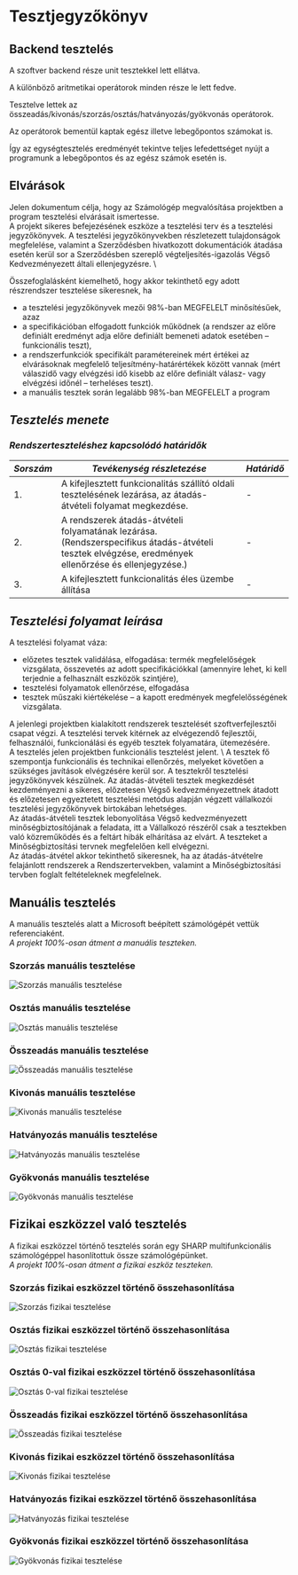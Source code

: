 # **Tesztjegyzőkönyv**

## **Backend tesztelés**

A szoftver backend része unit tesztekkel lett ellátva.

A különböző aritmetikai operátorok minden része le lett fedve.

Tesztelve lettek az összeadás/kivonás/szorzás/osztás/hatványozás/gyökvonás operátorok.

Az operátorok bementül kaptak egész illetve lebegőpontos számokat is.

Így az egységtesztelés eredményét tekintve teljes lefedettséget nyújt a programunk a lebegőpontos és az egész számok esetén is. 

## **Elvárások**
Jelen dokumentum célja, hogy az Számológép megvalósítása projektben a program
tesztelési elvárásait ismertesse. \
A projekt sikeres befejezésének eszköze a tesztelési terv és a tesztelési jegyzőkönyvek. A
tesztelési jegyzőkönyvekben részletezett tulajdonságok megfelelése, valamint a
Szerződésben hivatkozott dokumentációk átadása esetén kerül sor a Szerződésben szereplő
végteljesítés-igazolás Végső Kedvezményezett általi ellenjegyzésre. \

Összefoglalásként kiemelhető, hogy akkor tekinthető egy adott részrendszer tesztelése
sikeresnek, ha
- a tesztelési jegyzőkönyvek mezői 98%-ban MEGFELELT minősítésűek, azaz
- a specifikációban elfogadott funkciók működnek (a rendszer az előre definiált
eredményt adja előre definiált bemeneti adatok esetében – funkcionális teszt),
- a rendszerfunkciók specifikált paramétereinek mért értékei az elvárásoknak
megfelelő teljesítmény-határértékek között vannak (mért válaszidő vagy elvégzési
idő kisebb az előre definiált válasz- vagy elvégzési időnél – terheléses teszt).
- a manuális tesztek során legalább 98%-ban MEGFELELT a program

## *Tesztelés menete*

### *Rendszerteszteléshez kapcsolódó határidők*
| *Sorszám* | *Tevékenység részletezése* | *Határidő* |
| ----------- | ----------- | ----------- |
| 1.| A kifejlesztett funkcionalitás szállító oldali tesztelésének lezárása, az átadás-átvételi folyamat megkezdése.  | - |
| 2.| A rendszerek átadás-átvételi folyamatának lezárása. (Rendszerspecifikus átadás-átvételi tesztek elvégzése, eredmények ellenőrzése és ellenjegyzése.)  | - |
| 3.| A kifejlesztett funkcionalitás éles üzembe állítása | - |

## *Tesztelési folyamat leírása*

A tesztelési folyamat váza:
- előzetes tesztek validálása, elfogadása: termék megfelelőségek vizsgálata, összevetés az
adott specifikációkkal (amennyire lehet, ki kell terjednie a felhasznált eszközök szintjére),
- tesztelési folyamatok ellenőrzése, elfogadása
- tesztek műszaki kiértékelése – a kapott eredmények megfelelősségének vizsgálata.

A jelenlegi projektben kialakított rendszerek tesztelését szoftverfejlesztői csapat végzi. A tesztelési tervek kitérnek az elvégezendő fejlesztői, felhasználói, funkcionálási és egyéb tesztek folyamatára, ütemezésére. \
A tesztelés jelen projektben funkcionális tesztelést jelent. \ 
A tesztek fő szempontja funkcionális és technikai ellenőrzés, melyeket
követően a szükséges javítások elvégzésére kerül sor. A tesztekről tesztelési jegyzőkönyvek
készülnek.
Az átadás-átvételi tesztek megkezdését kezdeményezni a sikeres, előzetesen Végső
kedvezményezettnek átadott és előzetesen egyeztetett tesztelési metódus alapján végzett vállalkozói
tesztelési jegyzőkönyvek birtokában lehetséges. \
Az átadás-átvételi tesztek lebonyolítása Végső kedvezményezett minőségbiztosítójának a feladata, itt
a Vállalkozó részéről csak a tesztekben való közreműködés és a feltárt hibák elhárítása az elvárt. A
teszteket a Minőségbiztosítási tervnek megfelelően kell elvégezni. \
Az átadás-átvétel akkor tekinthető sikeresnek, ha az átadás-átvételre felajánlott rendszerek a
Rendszertervekben, valamint a Minőségbiztosítási tervben foglalt feltételeknek megfelelnek.

## **Manuális tesztelés**

A manuális tesztelés alatt a Microsoft beépített számológépét vettük referenciaként. \
*A projekt 100%-osan átment a manuális teszteken.*
### Szorzás manuális tesztelése
![Szorzás manuális tesztelése](images/manual_test_1.PNG)
### Osztás manuális tesztelése
![Osztás manuális tesztelése](images/manual_test_2.PNG)
### Összeadás manuális tesztelése
![Összeadás manuális tesztelése](images/manual_test_3.PNG)
### Kivonás manuális tesztelése
![Kivonás manuális tesztelése](images/manual_test_4.PNG)
### Hatványozás manuális tesztelése
![Hatványozás manuális tesztelése](images/manual_test_5.PNG)
### Gyökvonás manuális tesztelése
![Gyökvonás manuális tesztelése](images/manual_test_6.PNG)

## **Fizikai eszközzel való tesztelés**

A fizikai eszközzel történő tesztelés során egy SHARP multifunkcionális számológéppel hasonlítottuk össze számológépünket. \
*A projekt 100%-osan átment a fizikai eszköz teszteken.*
### Szorzás fizikai eszközzel történő összehasonlítása
![Szorzás fizikai tesztelése](images/fizikai_eszkoz_teszt_4.jpg)
### Osztás fizikai eszközzel történő összehasonlítása
![Osztás fizikai tesztelése](images/fizikai_eszkoz_teszt_5.jpg)
### Osztás 0-val fizikai eszközzel történő összehasonlítása
![Osztás 0-val fizikai tesztelése](images/fizikai_eszkoz_teszt_7.jpg)
### Összeadás fizikai eszközzel történő összehasonlítása
![Összeadás fizikai tesztelése](images/fizikai_eszkoz_teszt_2.jpg)
### Kivonás fizikai eszközzel történő összehasonlítása
![Kivonás fizikai tesztelése](images/fizikai_eszkoz_teszt_6.jpg)
### Hatványozás fizikai eszközzel történő összehasonlítása
![Hatványozás fizikai tesztelése](images/fizikai_eszkoz_teszt_3.jpg)
### Gyökvonás fizikai eszközzel történő összehasonlítása
![Gyökvonás fizikai tesztelése](images/fizikai_eszkoz_teszt_1.jpg)

